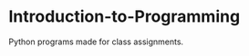 Introduction-to-Programming
===========================

Python programs made for class assignments.
